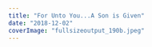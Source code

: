 ```yaml
---
title: "For Unto You...A Son is Given"
date: "2018-12-02"
coverImage: "fullsizeoutput_190b.jpeg"
---
```



